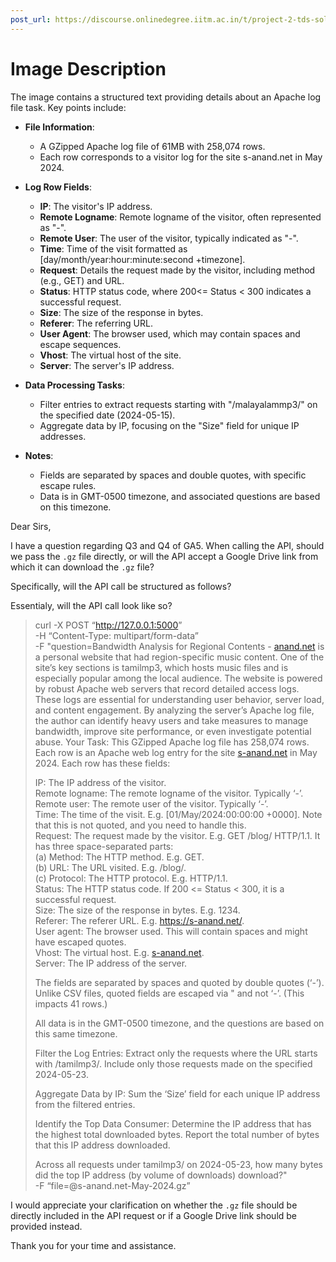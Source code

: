 ```yaml
---
post_url: https://discourse.onlinedegree.iitm.ac.in/t/project-2-tds-solver-discussion-thread/169029/132
---
```

# Image Description

The image contains a structured text providing details about an Apache log file task. Key points include:

- **File Information**: 
  - A GZipped Apache log file of 61MB with 258,074 rows.
  - Each row corresponds to a visitor log for the site s-anand.net in May 2024.

- **Log Row Fields**:
  - **IP**: The visitor's IP address.
  - **Remote Logname**: Remote logname of the visitor, often represented as "-".
  - **Remote User**: The user of the visitor, typically indicated as "-".
  - **Time**: Time of the visit formatted as [day/month/year:hour:minute:second +timezone].
  - **Request**: Details the request made by the visitor, including method (e.g., GET) and URL.
  - **Status**: HTTP status code, where 200<= Status < 300 indicates a successful request.
  - **Size**: The size of the response in bytes.
  - **Referer**: The referring URL.
  - **User Agent**: The browser used, which may contain spaces and escape sequences.
  - **Vhost**: The virtual host of the site.
  - **Server**: The server's IP address.

- **Data Processing Tasks**:
  - Filter entries to extract requests starting with "/malayalammp3/" on the specified date (2024-05-15).
  - Aggregate data by IP, focusing on the "Size" field for unique IP addresses.

- **Notes**: 
  - Fields are separated by spaces and double quotes, with specific escape rules.
  - Data is in GMT-0500 timezone, and associated questions are based on this timezone.

  
Dear Sirs,

I have a question regarding Q3 and Q4 of GA5. When calling the API, should we pass the `.gz` file directly, or will the API accept a Google Drive link from which it can download the `.gz` file?

Specifically, will the API call be structured as follows?

Essentialy, will the API call look like so?

> curl -X POST “<http://127.0.0.1:5000>”   
> -H “Content-Type: multipart/form-data”   
> -F "question=Bandwidth Analysis for Regional Contents - [anand.net](http://anand.net) is a personal website that had region-specific music content. One of the site’s key sections is tamilmp3, which hosts music files and is especially popular among the local audience. The website is powered by robust Apache web servers that record detailed access logs. These logs are essential for understanding user behavior, server load, and content engagement. By analyzing the server’s Apache log file, the author can identify heavy users and take measures to manage bandwidth, improve site performance, or even investigate potential abuse. Your Task: This GZipped Apache log file has 258,074 rows. Each row is an Apache web log entry for the site [s-anand.net](http://s-anand.net) in May 2024. Each row has these fields:
>
> IP: The IP address of the visitor.  
> Remote logname: The remote logname of the visitor. Typically ‘-’.  
> Remote user: The remote user of the visitor. Typically ‘-’.  
> Time: The time of the visit. E.g. [01/May/2024:00:00:00 +0000]. Note that this is not quoted, and you need to handle this.  
> Request: The request made by the visitor. E.g. GET /blog/ HTTP/1.1. It has three space-separated parts:  
> (a) Method: The HTTP method. E.g. GET.  
> (b) URL: The URL visited. E.g. /blog/.  
> (c) Protocol: The HTTP protocol. E.g. HTTP/1.1.  
> Status: The HTTP status code. If 200 <= Status < 300, it is a successful request.  
> Size: The size of the response in bytes. E.g. 1234.  
> Referer: The referer URL. E.g. <https://s-anand.net/>.  
> User agent: The browser used. This will contain spaces and might have escaped quotes.  
> Vhost: The virtual host. E.g. [s-anand.net](http://s-anand.net).  
> Server: The IP address of the server.
>
> The fields are separated by spaces and quoted by double quotes (‘-’). Unlike CSV files, quoted fields are escaped via \" and not ‘-’. (This impacts 41 rows.)
>
> All data is in the GMT-0500 timezone, and the questions are based on this same timezone.
>
> Filter the Log Entries: Extract only the requests where the URL starts with /tamilmp3/. Include only those requests made on the specified 2024-05-23.
>
> Aggregate Data by IP: Sum the ‘Size’ field for each unique IP address from the filtered entries.
>
> Identify the Top Data Consumer: Determine the IP address that has the highest total downloaded bytes. Report the total number of bytes that this IP address downloaded.
>
> Across all requests under tamilmp3/ on 2024-05-23, how many bytes did the top IP address (by volume of downloads) download?"   
> -F “file=@s-anand.net-May-2024.gz”

I would appreciate your clarification on whether the `.gz` file should be directly included in the API request or if a Google Drive link should be provided instead.

Thank you for your time and assistance.